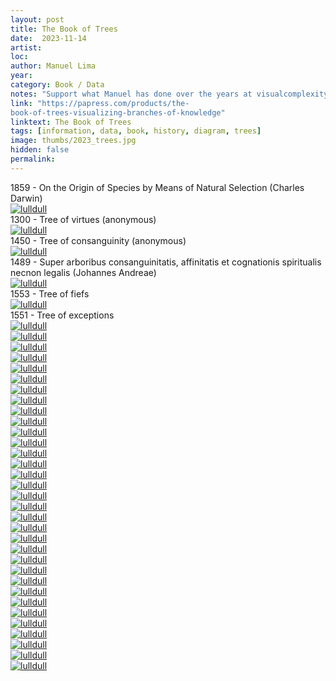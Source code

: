 ```yaml
---
layout: post
title: The Book of Trees
date:  2023-11-14
artist: 
loc: 
author: Manuel Lima
year: 
category: Book / Data
notes: "Support what Manuel has done over the years at visualcomplexity.com and buy the book."
link: "https://papress.com/products/the-
book-of-trees-visualizing-branches-of-knowledge"
linktext: The Book of Trees
tags: [information, data, book, history, diagram, trees]
image: thumbs/2023_trees.jpg
hidden: false
permalink:
---
```




<div class="image_caption">
1859 - On the Origin of Species by Means of Natural Selection (Charles Darwin)
</div>

<div class="post_image">
	<a href="{{ site.baseurl }}/images/posts/2023_trees/001.jpg" target="_blank">
	<img src="{{ site.baseurl }}/images/posts/2023_trees/001.jpg" alt="lulldull"></a>
</div>

<div class="image_caption">
1300 - Tree of virtues (anonymous)
</div>

<div class="post_image">
	<a href="{{ site.baseurl }}/images/posts/2023_trees/002.jpg" target="_blank">
	<img src="{{ site.baseurl }}/images/posts/2023_trees/002.jpg" alt="lulldull"></a>
</div>

<div class="image_caption">
1450 - Tree of consanguinity (anonymous)
</div>

<div class="post_image">
	<a href="{{ site.baseurl }}/images/posts/2023_trees/003.jpg" target="_blank">
	<img src="{{ site.baseurl }}/images/posts/2023_trees/003.jpg" alt="lulldull"></a>
</div>

<div class="image_caption">
1489 - Super arboribus consanguinitatis, affinitatis et cognationis spiritualis necnon legalis (Johannes Andreae)
</div>

<div class="post_image">
	<a href="{{ site.baseurl }}/images/posts/2023_trees/004.jpg" target="_blank">
	<img src="{{ site.baseurl }}/images/posts/2023_trees/004.jpg" alt="lulldull"></a>
</div>

<div class="image_caption">
1553 - Tree of fiefs
</div>

<div class="post_image">
	<a href="{{ site.baseurl }}/images/posts/2023_trees/005.jpg" target="_blank">
	<img src="{{ site.baseurl }}/images/posts/2023_trees/005.jpg" alt="lulldull"></a>
</div>

<div class="image_caption">
1551 - Tree of exceptions
</div>

<div class="post_image">
	<a href="{{ site.baseurl }}/images/posts/2023_trees/006.jpg" target="_blank">
	<img src="{{ site.baseurl }}/images/posts/2023_trees/006.jpg" alt="lulldull"></a>
</div>

<div class="post_image">
	<a href="{{ site.baseurl }}/images/posts/2023_trees/007.jpg" target="_blank">
	<img src="{{ site.baseurl }}/images/posts/2023_trees/007.jpg" alt="lulldull"></a>
</div>


<div class="post_image">
	<a href="{{ site.baseurl }}/images/posts/2023_trees/008.jpg" target="_blank">
	<img src="{{ site.baseurl }}/images/posts/2023_trees/008.jpg" alt="lulldull"></a>
</div>

<div class="post_image">
	<a href="{{ site.baseurl }}/images/posts/2023_trees/009.jpg" target="_blank">
	<img src="{{ site.baseurl }}/images/posts/2023_trees/009.jpg" alt="lulldull"></a>
</div>

<div class="post_image">
	<a href="{{ site.baseurl }}/images/posts/2023_trees/010.jpg" target="_blank">
	<img src="{{ site.baseurl }}/images/posts/2023_trees/010.jpg" alt="lulldull"></a>
</div>


<div class="post_image">
	<a href="{{ site.baseurl }}/images/posts/2023_trees/011.jpg" target="_blank">
	<img src="{{ site.baseurl }}/images/posts/2023_trees/011.jpg" alt="lulldull"></a>
</div>


<div class="post_image">
	<a href="{{ site.baseurl }}/images/posts/2023_trees/012.jpg" target="_blank">
	<img src="{{ site.baseurl }}/images/posts/2023_trees/012.jpg" alt="lulldull"></a>
</div>


<div class="post_image">
	<a href="{{ site.baseurl }}/images/posts/2023_trees/013.jpg" target="_blank">
	<img src="{{ site.baseurl }}/images/posts/2023_trees/013.jpg" alt="lulldull"></a>
</div>


<div class="post_image">
	<a href="{{ site.baseurl }}/images/posts/2023_trees/014.jpg" target="_blank">
	<img src="{{ site.baseurl }}/images/posts/2023_trees/014.jpg" alt="lulldull"></a>
</div>


<div class="post_image">
	<a href="{{ site.baseurl }}/images/posts/2023_trees/015.jpg" target="_blank">
	<img src="{{ site.baseurl }}/images/posts/2023_trees/015.jpg" alt="lulldull"></a>
</div>

<div class="post_image">
	<a href="{{ site.baseurl }}/images/posts/2023_trees/016.jpg" target="_blank">
	<img src="{{ site.baseurl }}/images/posts/2023_trees/016.jpg" alt="lulldull"></a>
</div>

<div class="post_image">
	<a href="{{ site.baseurl }}/images/posts/2023_trees/017.jpg" target="_blank">
	<img src="{{ site.baseurl }}/images/posts/2023_trees/017.jpg" alt="lulldull"></a>
</div>

<div class="post_image">
	<a href="{{ site.baseurl }}/images/posts/2023_trees/018.jpg" target="_blank">
	<img src="{{ site.baseurl }}/images/posts/2023_trees/018.jpg" alt="lulldull"></a>
</div>

<div class="post_image">
	<a href="{{ site.baseurl }}/images/posts/2023_trees/019.jpg" target="_blank">
	<img src="{{ site.baseurl }}/images/posts/2023_trees/019.jpg" alt="lulldull"></a>
</div>

<div class="post_image">
	<a href="{{ site.baseurl }}/images/posts/2023_trees/020.jpg" target="_blank">
	<img src="{{ site.baseurl }}/images/posts/2023_trees/020.jpg" alt="lulldull"></a>
</div>

<div class="post_image">
	<a href="{{ site.baseurl }}/images/posts/2023_trees/021.jpg" target="_blank">
	<img src="{{ site.baseurl }}/images/posts/2023_trees/021.jpg" alt="lulldull"></a>
</div>

<div class="post_image">
	<a href="{{ site.baseurl }}/images/posts/2023_trees/022.jpg" target="_blank">
	<img src="{{ site.baseurl }}/images/posts/2023_trees/022.jpg" alt="lulldull"></a>
</div>

<div class="post_image">
	<a href="{{ site.baseurl }}/images/posts/2023_trees/023.jpg" target="_blank">
	<img src="{{ site.baseurl }}/images/posts/2023_trees/023.jpg" alt="lulldull"></a>
</div>

<div class="post_image">
	<a href="{{ site.baseurl }}/images/posts/2023_trees/024.jpg" target="_blank">
	<img src="{{ site.baseurl }}/images/posts/2023_trees/024.jpg" alt="lulldull"></a>
</div>

<div class="post_image">
	<a href="{{ site.baseurl }}/images/posts/2023_trees/025.jpg" target="_blank">
	<img src="{{ site.baseurl }}/images/posts/2023_trees/025.jpg" alt="lulldull"></a>
</div>

<div class="post_image">
	<a href="{{ site.baseurl }}/images/posts/2023_trees/026.jpg" target="_blank">
	<img src="{{ site.baseurl }}/images/posts/2023_trees/026.jpg" alt="lulldull"></a>
</div>

<div class="post_image">
	<a href="{{ site.baseurl }}/images/posts/2023_trees/027.jpg" target="_blank">
	<img src="{{ site.baseurl }}/images/posts/2023_trees/027.jpg" alt="lulldull"></a>
</div>

<div class="post_image">
	<a href="{{ site.baseurl }}/images/posts/2023_trees/028.jpg" target="_blank">
	<img src="{{ site.baseurl }}/images/posts/2023_trees/028.jpg" alt="lulldull"></a>
</div>

<div class="post_image">
	<a href="{{ site.baseurl }}/images/posts/2023_trees/029.jpg" target="_blank">
	<img src="{{ site.baseurl }}/images/posts/2023_trees/029.jpg" alt="lulldull"></a>
</div>

<div class="post_image">
	<a href="{{ site.baseurl }}/images/posts/2023_trees/030.jpg" target="_blank">
	<img src="{{ site.baseurl }}/images/posts/2023_trees/030.jpg" alt="lulldull"></a>
</div>

<div class="post_image">
	<a href="{{ site.baseurl }}/images/posts/2023_trees/031.jpg" target="_blank">
	<img src="{{ site.baseurl }}/images/posts/2023_trees/031.jpg" alt="lulldull"></a>
</div>

<div class="post_image">
	<a href="{{ site.baseurl }}/images/posts/2023_trees/032.jpg" target="_blank">
	<img src="{{ site.baseurl }}/images/posts/2023_trees/032.jpg" alt="lulldull"></a>
</div>

<div class="post_image">
	<a href="{{ site.baseurl }}/images/posts/2023_trees/033.jpg" target="_blank">
	<img src="{{ site.baseurl }}/images/posts/2023_trees/033.jpg" alt="lulldull"></a>
</div>

<div class="post_image">
	<a href="{{ site.baseurl }}/images/posts/2023_trees/034.jpg" target="_blank">
	<img src="{{ site.baseurl }}/images/posts/2023_trees/034.jpg" alt="lulldull"></a>
</div>

<div class="post_image">
	<a href="{{ site.baseurl }}/images/posts/2023_trees/035.jpg" target="_blank">
	<img src="{{ site.baseurl }}/images/posts/2023_trees/035.jpg" alt="lulldull"></a>
</div>

<div class="post_image">
	<a href="{{ site.baseurl }}/images/posts/2023_trees/036.jpg" target="_blank">
	<img src="{{ site.baseurl }}/images/posts/2023_trees/036.jpg" alt="lulldull"></a>
</div>

<div class="post_image">
	<a href="{{ site.baseurl }}/images/posts/2023_trees/037.jpg" target="_blank">
	<img src="{{ site.baseurl }}/images/posts/2023_trees/037.jpg" alt="lulldull"></a>
</div>

<div class="post_image">
	<a href="{{ site.baseurl }}/images/posts/2023_trees/038.jpg" target="_blank">
	<img src="{{ site.baseurl }}/images/posts/2023_trees/038.jpg" alt="lulldull"></a>
</div>





